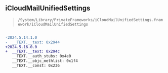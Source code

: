 ## iCloudMailUnifiedSettings

> `/System/Library/PrivateFrameworks/iCloudMailUnifiedSettings.framework/iCloudMailUnifiedSettings`

```diff

-2024.5.14.1.0
-  __TEXT.__text: 0x2944
+2024.5.16.0.0
+  __TEXT.__text: 0x294c
   __TEXT.__auth_stubs: 0x4e0
   __TEXT.__objc_methlist: 0x1f4
   __TEXT.__const: 0x236

```

